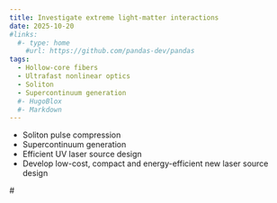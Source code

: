 ```yaml
---
title: Investigate extreme light-matter interactions
date: 2025-10-20
#links:
  #- type: home
    #url: https://github.com/pandas-dev/pandas
tags:
  - Hollow-core fibers
  - Ultrafast nonlinear optics
  - Soliton
  - Supercontinuum generation
  #- HugoBlox
  #- Markdown
---
```


- Soliton pulse compression
- Supercontinuum generation
- Efficient UV laser source design
- Develop low-cost, compact and energy-efficient new laser source design

#<!--more-->
